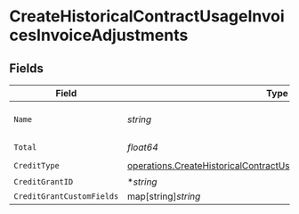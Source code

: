 # CreateHistoricalContractUsageInvoicesInvoiceAdjustments


## Fields

| Field                                                                                                                                                      | Type                                                                                                                                                       | Required                                                                                                                                                   | Description                                                                                                                                                | Example                                                                                                                                                    |
| ---------------------------------------------------------------------------------------------------------------------------------------------------------- | ---------------------------------------------------------------------------------------------------------------------------------------------------------- | ---------------------------------------------------------------------------------------------------------------------------------------------------------- | ---------------------------------------------------------------------------------------------------------------------------------------------------------- | ---------------------------------------------------------------------------------------------------------------------------------------------------------- |
| `Name`                                                                                                                                                     | *string*                                                                                                                                                   | :heavy_check_mark:                                                                                                                                         | N/A                                                                                                                                                        | Monthly minimum ($1,000)                                                                                                                                   |
| `Total`                                                                                                                                                    | *float64*                                                                                                                                                  | :heavy_check_mark:                                                                                                                                         | N/A                                                                                                                                                        |                                                                                                                                                            |
| `CreditType`                                                                                                                                               | [operations.CreateHistoricalContractUsageInvoicesContractsCreditType](../../models/operations/createhistoricalcontractusageinvoicescontractscredittype.md) | :heavy_check_mark:                                                                                                                                         | N/A                                                                                                                                                        |                                                                                                                                                            |
| `CreditGrantID`                                                                                                                                            | **string*                                                                                                                                                  | :heavy_minus_sign:                                                                                                                                         | N/A                                                                                                                                                        |                                                                                                                                                            |
| `CreditGrantCustomFields`                                                                                                                                  | map[string]*string*                                                                                                                                        | :heavy_minus_sign:                                                                                                                                         | N/A                                                                                                                                                        |                                                                                                                                                            |